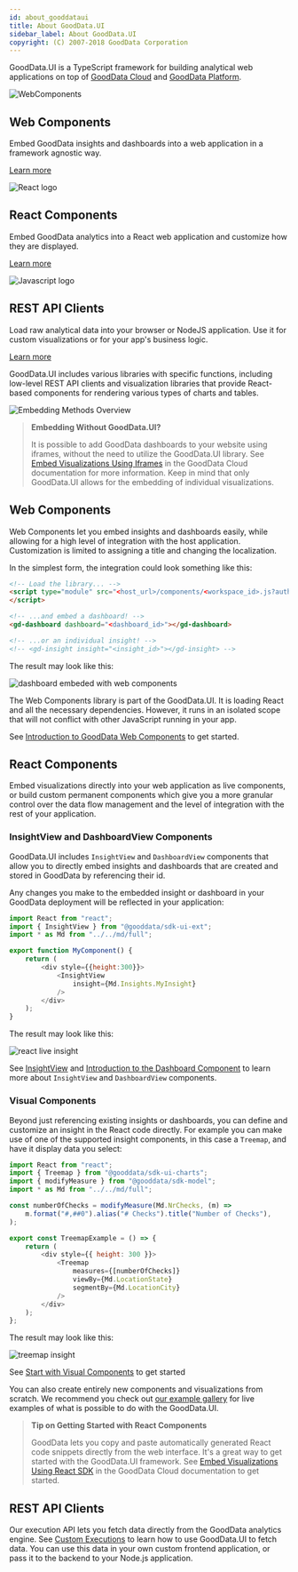 ```yaml
---
id: about_gooddataui
title: About GoodData.UI
sidebar_label: About GoodData.UI
copyright: (C) 2007-2018 GoodData Corporation
---
```


GoodData.UI is a TypeScript framework for building analytical web applications on top of [GoodData Cloud](https://www.gooddata.com/developers/cloud-native/doc/cloud/) and [GoodData Platform](https://help.gooddata.com/doc/enterprise/en).

[//]: # (no ident in this markup otherwise broke images)

<div class="intro__wrapper">
<div class="intro__tile">

![WebComponents](assets/webcomponents-logo.svg)

<h2>Web Components</h2>
<p>Embed GoodData insights and dashboards into a web application in a framework agnostic way.</p>
<p><a href="#web-components">Learn more</a></p>
</div>
<div class="intro__tile">

![React logo](assets/react-logo.svg)

<h2>React Components</h2>
<p>Embed GoodData analytics into a React web application and customize how they are displayed.</p>
<p><a href="#react-components">Learn more</a></p>
</div>
<div class="intro__tile">

![Javascript logo](assets/javascript-logo.svg)

<h2>REST API Clients</h2>
<p>Load raw analytical data into your browser or NodeJS application. Use it for custom visualizations or for your app's business logic.</p>
<p><a href="#rest-api-clients">Learn more</a></p>
</div>
</div>

GoodData.UI includes various libraries with specific functions, including low-level REST API clients and visualization libraries that provide React-based components for rendering various types of charts and tables.

![Embedding Methods Overview](assets/intro-embedding-methods.png)

>**Embedding Without GoodData.UI?**
>
> It is possible to add GoodData dashboards to your website using iframes, without the need to utilize the GoodData.UI library. See [Embed Visualizations Using Iframes](https://www.gooddata.com/developers/cloud-native/doc/cloud/embed-visualizations/iframes/) in the GoodData Cloud documentation for more information. Keep in mind that only GoodData.UI allows for the embedding of individual visualizations.

## Web Components

Web Components let you embed insights and dashboards easily, while allowing for a high level of integration with the host application. Customization is limited to assigning a title and changing the localization.

In the simplest form, the integration could look something like this:

```html
<!-- Load the library... -->
<script type="module" src="<host_url>/components/<workspace_id>.js?auth=sso">
</script>

<!-- ...and embed a dashboard! -->
<gd-dashboard dashboard="<dashboard_id>"></gd-dashboard>

<!-- ...or an individual insight! -->
<!-- <gd-insight insight="<insight_id>"></gd-insight> -->
```

The result may look like this:

![dashboard embeded with web components](assets/intro-web-components-dashboard.png)

The Web Components library is part of the GoodData.UI. It is loading React and all the necessary dependencies. However, it runs in an isolated scope that will not conflict with other JavaScript running in your app.

See [Introduction to GoodData Web Components](19_webcomponents_intro.md) to get started.

## React Components

Embed visualizations directly into your web application as live components, or build custom permanent components which give you a more granular control over the data flow management and the level of integration with the rest of your application.

### InsightView and DashboardView Components

GoodData.UI includes `InsightView` and `DashboardView` components that allow you to directly embed insights and dashboards that are created and stored in GoodData by referencing their id.

Any changes you make to the embedded insight or dashboard in your GoodData deployment will be reflected in your application:

```javascript
import React from "react";
import { InsightView } from "@gooddata/sdk-ui-ext";
import * as Md from "../../md/full";

export function MyComponent() {
    return (
        <div style={{height:300}}>
            <InsightView
                insight={Md.Insights.MyInsight}
            />
        </div>
    );
}
```

The result may look like this:

![react live insight](assets/intro-react-live-visualization.png)

See [InsightView](10_vis__insight_view.md) and [Introduction to the Dashboard Component](18_dashboard_intro.md) to learn more about `InsightView` and `DashboardView` components.

### Visual Components

Beyond just referencing existing insights or dashboards, you can define and customize an insight in the React code directly.
For example you can make use of one of the supported insight components, in this case a `Treemap`, and have it display data you select:

```javascript
import React from "react";
import { Treemap } from "@gooddata/sdk-ui-charts";
import { modifyMeasure } from "@gooddata/sdk-model";
import * as Md from "../../md/full";

const numberOfChecks = modifyMeasure(Md.NrChecks, (m) =>
    m.format("#,##0").alias("# Checks").title("Number of Checks"),
);

export const TreemapExample = () => {
    return (
        <div style={{ height: 300 }}>
            <Treemap 
                measures={[numberOfChecks]} 
                viewBy={Md.LocationState} 
                segmentBy={Md.LocationCity} 
            />
        </div>
    );
};
```

The result may look like this:

![treemap insight](assets/intro-treemap-visualization.png)

See [Start with Visual Components](10_vis__start_with_visual_components.md) to get started

You can also create entirely new components and visualizations from scratch. We recommend you check out [our example gallery](https://gdui-examples.herokuapp.com/advanced/global-filters) for live examples of what is possible to do with the GoodData.UI.

>**Tip on Getting Started with React Components**
>
> GoodData lets you copy and paste automatically generated React code snippets directly from the web interface. It's a great way to get started with the GoodData.UI framework. See [Embed Visualizations Using React SDK](https://www.gooddata.com/developers/cloud-native/doc/cloud/embed-visualizations/react-sdk/) in the GoodData Cloud documentation to get started.

## REST API Clients

Our execution API lets you fetch data directly from the GoodData analytics engine. See [Custom Executions](50_custom__execution_new.md) to learn how to use GoodData.UI to fetch data. You can use this data in your own custom frontend application, or pass it to the backend to your Node.js application.
